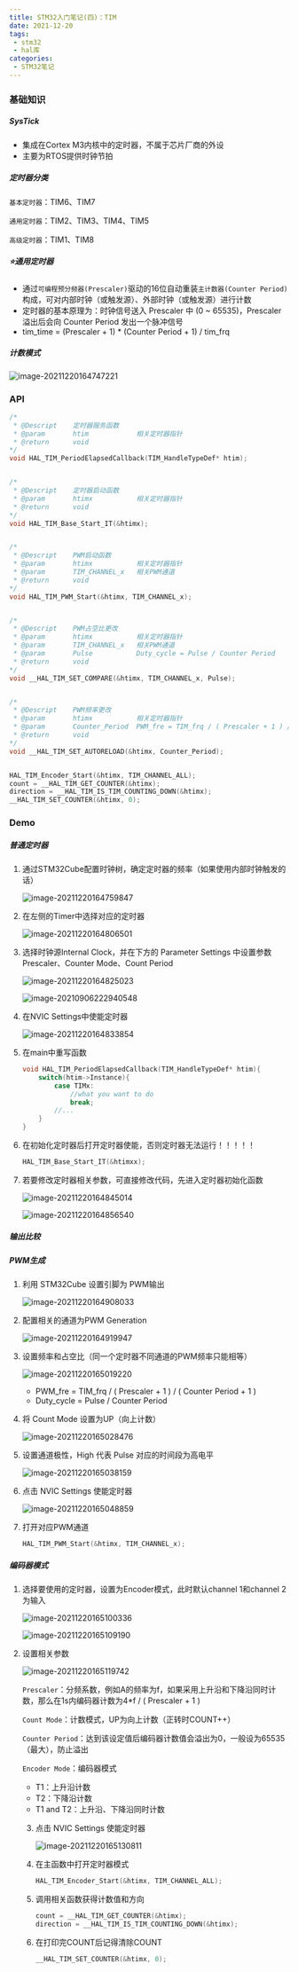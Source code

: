 ```yaml
---
title: STM32入门笔记(四)：TIM
date: 2021-12-20
tags:
 - stm32
 - hal库
categories:
 - STM32笔记
---
```


### 基础知识

##### SysTick

- 集成在Cortex M3内核中的定时器，不属于芯片厂商的外设
- 主要为RTOS提供时钟节拍



##### 定时器分类

`基本定时器`：TIM6、TIM7

`通用定时器`：TIM2、TIM3、TIM4、TIM5

`高级定时器`：TIM1、TIM8



##### ⭐通用定时器

- 通过`可编程预分频器(Prescaler)`驱动的16位自动重装`主计数器(Counter Period)`构成，可对内部时钟（或触发源）、外部时钟（或触发源）进行计数
- 定时器的基本原理为：时钟信号送入 Prescaler 中 (0 ~ 65535)，Prescaler 溢出后会向 Counter Period 发出一个脉冲信号
- tim_time = (Prescaler + 1) * (Counter Period + 1) / tim_frq



##### 计数模式

![image-20211220164747221](https://s2.loli.net/2021/12/20/majrkpbNZ2RSgVH.png)



### API

```c
/*
 * @Descript	定时器服务函数
 * @param		htim			相关定时器指针	
 * @return		void
*/
void HAL_TIM_PeriodElapsedCallback(TIM_HandleTypeDef* htim);


/*
 * @Descript	定时器启动函数
 * @param		htimx			相关定时器指针	
 * @return		void
*/
void HAL_TIM_Base_Start_IT(&htimx);


/*
 * @Descript	PWM启动函数
 * @param		htimx			相关定时器指针	
 * @param		TIM_CHANNEL_x	相关PWM通道
 * @return		void
*/
void HAL_TIM_PWM_Start(&htimx, TIM_CHANNEL_x);


/*
 * @Descript	PWM占空比更改
 * @param		htimx			相关定时器指针	
 * @param		TIM_CHANNEL_x	相关PWM通道
 * @param		Pulse			Duty_cycle = Pulse / Counter Period 
 * @return		void
*/
void __HAL_TIM_SET_COMPARE(&htimx, TIM_CHANNEL_x, Pulse);


/*
 * @Descript	PWM频率更改
 * @param		htimx			相关定时器指针	
 * @param		Counter_Period	PWM_fre = TIM_frq / ( Prescaler + 1 ) / ( Counter Period + 1 )
 * @return		void
*/
void __HAL_TIM_SET_AUTORELOAD(&htimx, Counter_Period);


HAL_TIM_Encoder_Start(&htimx, TIM_CHANNEL_ALL);
count = __HAL_TIM_GET_COUNTER(&htimx);
direction = __HAL_TIM_IS_TIM_COUNTING_DOWN(&htimx);
__HAL_TIM_SET_COUNTER(&htimx, 0);
```



### Demo

##### 普通定时器

1. 通过STM32Cube配置时钟树，确定定时器的频率（如果使用内部时钟触发的话）

   ![image-20211220164759847](https://s2.loli.net/2021/12/20/HmGcsr795vVl3j6.png)

   

2. 在左侧的Timer中选择对应的定时器

   ![image-20211220164806501](https://s2.loli.net/2021/12/20/UbkINC621uLtgoS.png)



3. 选择时钟源Internal Clock，并在下方的 Parameter Settings 中设置参数Prescaler、Counter Mode、Count Period

   ![image-20211220164825023](https://s2.loli.net/2021/12/20/jLeu7grDXdKqEhU.png)

   ![image-20210906222940548](Image/image-20210906222940548.png)

4. 在NVIC Settings中使能定时器

   ![image-20211220164833854](https://s2.loli.net/2021/12/20/IYVCDHO2N38MUQK.png)



5. 在main中重写函数

   ```c
   void HAL_TIM_PeriodElapsedCallback(TIM_HandleTypeDef* htim){
       switch(htim->Instance){
           case TIMx:
               //what you want to do
               break;
           //...    
       }
   }
   ```



6. 在初始化定时器后打开定时器使能，否则定时器无法运行！！！！！

   ```c
   HAL_TIM_Base_Start_IT(&htimxx);
   ```



7. 若要修改定时器相关参数，可直接修改代码，先进入定时器初始化函数

   ![image-20211220164845014](https://s2.loli.net/2021/12/20/51taNPdALUKqcER.png)

   ![image-20211220164856540](https://s2.loli.net/2021/12/20/ChJve2wTQUPaFVg.png)



##### 输出比较

##### PWM生成

1. 利用 STM32Cube 设置引脚为 PWM输出

   ![image-20211220164908033](https://s2.loli.net/2021/12/20/thg2dy9ZpW3sKTN.png)



2. 配置相关的通道为PWM Generation 

   ![image-20211220164919947](https://s2.loli.net/2021/12/20/32qakirG5m7KL9t.png)



3. 设置频率和占空比（同一个定时器不同通道的PWM频率只能相等）

   ![image-20211220165019220](https://s2.loli.net/2021/12/20/H48XxbE6Zah59SL.png)

   - PWM_fre = TIM_frq / ( Prescaler + 1 ) / ( Counter Period + 1 )
   - Duty_cycle = Pulse / Counter Period



4. 将 Count Mode 设置为UP（向上计数）

   ![image-20211220165028476](https://s2.loli.net/2021/12/20/g93kwhnSlMCqcBs.png)



5. 设置通道极性，High 代表 Pulse 对应的时间段为高电平

   ![image-20211220165038159](https://s2.loli.net/2021/12/20/mlqB1wuKjJDo2F6.png)



6. 点击 NVIC Settings 使能定时器

   ![image-20211220165048859](https://s2.loli.net/2021/12/20/AzafX12vUwG9CZQ.png)



7. 打开对应PWM通道

   ```c
   HAL_TIM_PWM_Start(&htimx, TIM_CHANNEL_x);
   ```



##### 编码器模式

1. 选择要使用的定时器，设置为Encoder模式，此时默认channel 1和channel 2为输入

   ![image-20211220165100336](https://s2.loli.net/2021/12/20/MIuAch2Kk1FomaV.png)

   ![image-20211220165109190](https://s2.loli.net/2021/12/20/hfTeDYRkno8NiWj.png)



2. 设置相关参数

   ![image-20211220165119742](https://s2.loli.net/2021/12/20/AOWMfBNQsxDozGJ.png)

   

   `Prescaler`：分频系数，例如A的频率为f，如果采用上升沿和下降沿同时计数，那么在1s内编码器计数为4*f / ( Prescaler + 1 )

   `Count Mode`：计数模式，UP为向上计数（正转时COUNT++）

   `Counter Period`：达到该设定值后编码器计数值会溢出为0，一般设为65535（最大），防止溢出

   `Encoder Mode`：编码器模式

   - T1：上升沿计数
   - T2：下降沿计数
   - T1 and T2：上升沿、下降沿同时计数

   

   3. 点击 NVIC Settings 使能定时器

      ![image-20211220165130811](https://s2.loli.net/2021/12/20/cnM7ghS9FZdHiLp.png)

   

   4. 在主函数中打开定时器模式

      ```c
      HAL_TIM_Encoder_Start(&htimx, TIM_CHANNEL_ALL);
      ```

   

   5. 调用相关函数获得计数值和方向

      ```c
      count = __HAL_TIM_GET_COUNTER(&htimx);
      direction = __HAL_TIM_IS_TIM_COUNTING_DOWN(&htimx);
      ```

   

   6. 在打印完COUNT后记得清除COUNT

      ```c
      __HAL_TIM_SET_COUNTER(&htimx, 0);
      ```